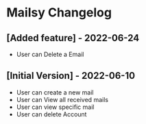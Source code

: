 # Mailsy Changelog

## [Added feature] - 2022-06-24

- User can Delete a Email

## [Initial Version] - 2022-06-10

- User can create a new mail
- User can View all received mails
- User can view specific mail
- User can delete Account
